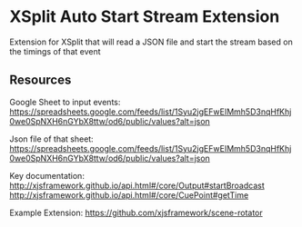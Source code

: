 # XSplit Auto Start Stream Extension
Extension for XSplit that will read a JSON file and start the stream based on the timings of that event

## Resources
Google Sheet to input events: https://spreadsheets.google.com/feeds/list/1Syu2jgEFwEIMmh5D3nqHfKhj0we0SpNXH6nGYbX8ttw/od6/public/values?alt=json

Json file of that sheet: https://spreadsheets.google.com/feeds/list/1Syu2jgEFwEIMmh5D3nqHfKhj0we0SpNXH6nGYbX8ttw/od6/public/values?alt=json

Key documentation: 
http://xjsframework.github.io/api.html#/core/Output#startBroadcast
http://xjsframework.github.io/api.html#/core/CuePoint#getTime

Example Extension:
https://github.com/xjsframework/scene-rotator 